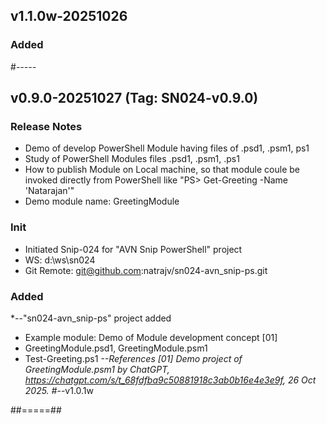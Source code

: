 ## v1.1.0w-20251026
### Added 

#*-----*
## v0.9.0-20251027 (Tag: SN024-v0.9.0)
### Release Notes
- Demo of develop PowerShell Module having files of .psd1, .psm1, ps1 
- Study of PowerShell Modules files .psd1, .psm1, .ps1
- How to publish Module on Local machine, so that module coule be invoked directly from PowerShell like "PS> Get-Greeting -Name 'Natarajan'"
- Demo module name: GreetingModule
### Init
- Initiated Snip-024 for "AVN Snip PowerShell" project
- WS: d:\ws\sn024
- Git Remote: git@github.com:natrajv/sn024-avn_snip-ps.git

### Added
*--"sn024-avn_snip-ps" project added
- Example module: Demo of Module development concept [01]
- GreetingModule.psd1, GreetingModule.psm1
- Test-Greeting.ps1
*--References
[01] Demo project of GreetingModule.psm1 by ChatGPT, https://chatgpt.com/s/t_68fdfba9c50881918c3ab0b16e4e3e9f, 26 Oct 2025.
#*--v1.0.1w


##=====##
